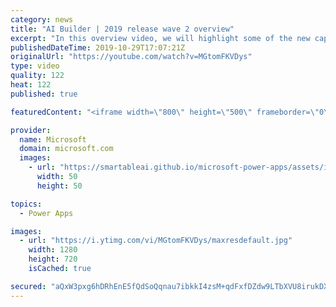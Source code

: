 ```yaml
---
category: news
title: "AI Builder | 2019 release wave 2 overview"
excerpt: "In this overview video, we will highlight some of the new capabilities included in the latest update to AI Builder within Power Apps that will help you plan and prepare for the upcoming updates with confidence.     Here are the capabilities covered:  • Building AI models  • Managing and sharing AI models"
publishedDateTime: 2019-10-29T17:07:21Z
originalUrl: "https://youtube.com/watch?v=MGtomFKVDys"
type: video
quality: 122
heat: 122
published: true

featuredContent: "<iframe width=\"800\" height=\"500\" frameborder=\"0\" src=\"https://www.youtube.com/embed/MGtomFKVDys\" allow=\"accelerometer; autoplay; encrypted-media; gyroscope; picture-in-picture\" allowfullscreen></iframe>"

provider:
  name: Microsoft
  domain: microsoft.com
  images:
    - url: "https://smartableai.github.io/microsoft-power-apps/assets/images/organizations/microsoft.com-50x50.jpg"
      width: 50
      height: 50

topics:
  - Power Apps

images:
  - url: "https://i.ytimg.com/vi/MGtomFKVDys/maxresdefault.jpg"
    width: 1280
    height: 720
    isCached: true

secured: "aQxW3pxg6hDRhEnE5fQdSoQqnau7ibkkI4zsM+qdFxfDZdw9LTbXVU8irukDX6755ot4qUDFO9DSZxJO1p4KHl5Ynt7KT7SDyZf7uWyhUKNosaFG3ni9dGuBGbgi/C803tJHwznuz6gb/aX6nsD2INqT/W2f/V1xCznJsCh1l5tKnaxr3Wd7dDPe9ynepoFgueqt1NAKxm0RLMtbBvrhtsR+58J3hCo4ouFaLr+m/BKTRLWUvO6WPEfI4Y+76vEe11NVL+nn0KpwaZabnepx3bkvajDn1wk6B5h282JF9M15YVClj4Ari/3a1Cel61g4NgnIt2L/57GJ1nop1/ZhxMNuEKNn3R7t+CM4Xqbu0kGQSVnUwdnE7ZJgS1q3EtRWiyIKK6PmMxCACkV3/6wmKud2AGWPnIp6AjMxFMRlR1FNFuQj9sKnghk2yhLFExa+;f/TQbPLQUm0FOouCfTkwZg=="
---
```


